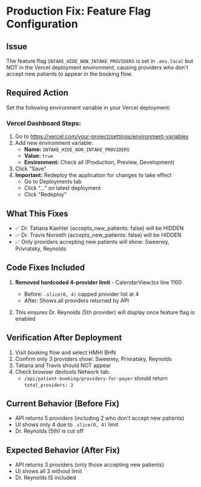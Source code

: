 # Production Fix: Feature Flag Configuration

## Issue
The feature flag `INTAKE_HIDE_NON_INTAKE_PROVIDERS` is set in `.env.local` but NOT in the Vercel deployment environment, causing providers who don't accept new patients to appear in the booking flow.

## Required Action
Set the following environment variable in your Vercel deployment:

### Vercel Dashboard Steps:
1. Go to https://vercel.com/your-project/settings/environment-variables
2. Add new environment variable:
   - **Name:** `INTAKE_HIDE_NON_INTAKE_PROVIDERS`
   - **Value:** `true`
   - **Environment:** Check all (Production, Preview, Development)
3. Click "Save"
4. **Important:** Redeploy the application for changes to take effect
   - Go to Deployments tab
   - Click "..." on latest deployment
   - Click "Redeploy"

## What This Fixes
- ✅ Dr. Tatiana Kaehler (accepts_new_patients: false) will be HIDDEN
- ✅ Dr. Travis Norseth (accepts_new_patients: false) will be HIDDEN
- ✅ Only providers accepting new patients will show: Sweeney, Privratsky, Reynolds

## Code Fixes Included
1. **Removed hardcoded 4-provider limit** - CalendarView.tsx line 1100
   - Before: `.slice(0, 4)` capped provider list at 4
   - After: Shows all providers returned by API

2. This ensures Dr. Reynolds (5th provider) will display once feature flag is enabled

## Verification After Deployment
1. Visit booking flow and select HMHI BHN
2. Confirm only 3 providers show: Sweeney, Privratsky, Reynolds
3. Tatiana and Travis should NOT appear
4. Check browser devtools Network tab:
   - `/api/patient-booking/providers-for-payer` should return `total_providers: 3`

## Current Behavior (Before Fix)
- API returns 5 providers (including 2 who don't accept new patients)
- UI shows only 4 due to `.slice(0, 4)` limit
- Dr. Reynolds (5th) is cut off

## Expected Behavior (After Fix)
- API returns 3 providers (only those accepting new patients)
- UI shows all 3 without limit
- Dr. Reynolds IS included
